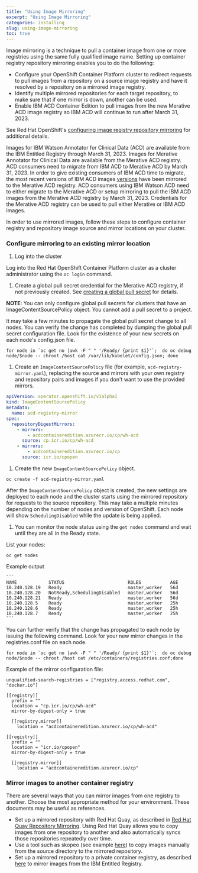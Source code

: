 ```yaml
---
title: "Using Image Mirroring"
excerpt: "Using Image Mirroring"
categories: installing
slug: using-image-mirroring
toc: true
---
```


Image mirroring is a technique to pull a container image from one or more registries using the same fully qualified image name.  Setting up container registry repository mirroring enables you to do the following:

- Configure your OpenShift Container Platform cluster to redirect requests to pull images from a repository on a source image registry and have it resolved by a repository on a mirrored image registry.
- Identify multiple mirrored repositories for each target repository, to make sure that if one mirror is down, another can be used.
- Enable IBM ACD Container Edition to pull images from the new Merative ACD image registry so IBM ACD will continue to run after March 31, 2023.

See Red Hat OpenShift's [configuring image registry repository mirroring](https://docs.openshift.com/container-platform/4.10/openshift_images/image-configuration.html#images-configuration-registry-mirror_image-configuration) for additional details.

Images for IBM Watson Annotator for Clinical Data (ACD) are available from the IBM Entitled Registry through March 31, 2023. Images for Merative Annotator for Clinical Data are available from the Merative ACD registry. ACD consumers need to migrate from IBM ACD to Merative ACD by March 31, 2023. In order to give existing consumers of IBM ACD time to migrate, the most recent versions of IBM ACD images [versions](https://github.com/merative/acd-containers/blob/master/CHANGELOG.md#releases) have been mirrored to the Merative ACD registry. ACD consumers using IBM Watson ACD need to either migrate to the Merative ACD or setup mirroring to pull the IBM ACD images from the Merative ACD registry by March 31, 2023. Credentials for the Merative ACD registry can be used to pull either Merative or IBM ACD images.

In order to use mirrored images, follow these steps to configure container registry and repository image source and mirror locations on your cluster.

### Configure mirroring to an existing mirror location

1. Log into the cluster

  Log into the Red Hat OpenShift Container Platform cluster as a cluster administrator using the `oc login` command.

1. Create a global pull secret credential for the Merative ACD registry, if not previously created. See [creating a global pull secret](/installing/installing/#acd-registry-pull-secret) for details.

  **NOTE**: You can only configure global pull secrets for clusters that have an ImageContentSourcePolicy object. You cannot add a pull secret to a project.

  It may take a few minutes to propagate the global pull secret change to all nodes.  You can verify the change has completed by dumping the global pull secret configuration file.  Look for the existence of your new secrets on each node's config.json file.

  ```
  for node in `oc get no |awk -F " " '/Ready/ {print $1}'`;  do oc debug node/$node -- chroot /host cat /var/lib/kubelet/config.json; done
  ```

1. Create an `ImageContentSourcePolicy` file (for example, `acd-registry-mirror.yaml`), replacing the source and mirrors with your own registry and repository pairs and images if you don't want to use the provided mirrors.

  ```yaml acd-registry-mirror.yaml
  apiVersion: operator.openshift.io/v1alpha1
  kind: ImageContentSourcePolicy
  metadata:
    name: acd-registry-mirror
  spec:
    repositoryDigestMirrors:
      - mirrors:
          - acdcontaineredition.azurecr.io/cp/wh-acd
        source: cp.icr.io/cp/wh-acd
      - mirrors:
          - acdcontaineredition.azurecr.io/cp
        source: icr.io/cpopen
  ```

1. Create the new `ImageContentSourcePolicy` object.

  ```
  oc create -f acd-registry-mirror.yaml
  ```

  After the `ImageContentSourcePolicy` object is created, the new settings are deployed to each node and the cluster starts using the mirrored repository for requests to the source repository.  This may take a multiple minutes depending on the number of nodes and version of OpenShift.  Each node will show `SchedulingDisabled` while the update is being applied.

1. You can monitor the node status using the `get nodes` command and wait until they are all in the Ready state.

  List your nodes:

  ```
  oc get nodes
  ```

  Example output

    ```
    NAME            STATUS                        ROLES           AGE
    10.240.128.19   Ready                         master,worker   56d
    10.240.128.20   NotReady,SchedulingDisabled   master,worker   56d
    10.240.128.21   Ready                         master,worker   56d
    10.240.128.5    Ready                         master,worker   25h
    10.240.128.6    Ready                         master,worker   25h
    10.240.128.7    Ready                         master,worker   25h
    ```

  You can further verify that the change has propagated to each node by issuing the following command.  Look for your new mirror changes in the registries.conf file on each node.

  ```
  for node in `oc get no |awk -F " " '/Ready/ {print $1}'`;  do oc debug node/$node -- chroot /host cat /etc/containers/registries.conf;done
  ```

  Example of the mirror configuration file:

  ```
  unqualified-search-registries = ["registry.access.redhat.com", "docker.io"]

  [[registry]]
    prefix = ""
    location = "cp.icr.io/cp/wh-acd"
    mirror-by-digest-only = true

    [[registry.mirror]]
      location = "acdcontaineredition.azurecr.io/cp/wh-acd"

  [[registry]]
    prefix = ""
    location = "icr.io/cpopen"
    mirror-by-digest-only = true

    [[registry.mirror]]
      location = "acdcontaineredition.azurecr.io/cp"
  ```


### Mirror images to another container registry

There are several ways that you can mirror images from one registry to another. Choose the most appropriate method for your environment. These documents may be useful as references.

- Set up a mirrored repository with Red Hat Quay, as described in [Red Hat Quay Repository Mirroring](https://access.redhat.com/documentation/en-us/red_hat_quay/3/html/manage_red_hat_quay/repo-mirroring-in-red-hat-quay). Using Red Hat Quay allows you to copy images from one repository to another and also automatically syncs those repositories repeatedly over time.
- Use a tool such as skopeo (see example [here](https://docs.openshift.com/container-platform/4.10/openshift_images/image-configuration.html#images-configuration-registry-mirror_image-configuration)) to copy images manually from the source directory to the mirrored repository.
- Set up a mirrored repository to a private container registry, as described [here](https://www.ibm.com/docs/en/cloud-paks/cp-data/4.0?topic=tasks-mirroring-images-your-private-container-registry) to mirror images from the IBM Entitled Registry.
